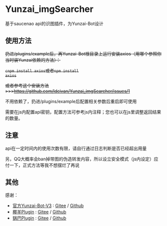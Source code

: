 # Yunzai_imgSearcher
基于saucenao api的识图插件，为Yunzai-Bot设计

## 使用方法
<del>扔进/plugins/example后，再Yunzai-Bot根目录上运行安装axios（用哪个参照你当时装Yunzai依赖的方法）：</del>

<del><code>cnpm install axios</code>或者<code>npm install axios</code></del>

<del>或者参考这个安装方法>>>https://github.com/ldcivan/Yunzai_imgSearcher/issues/1</del>

不用依赖了，扔进/plugins/example后配置相关参数后重启即可使用

需要在js内配置api密钥，配置方法可参考js内注释；您也可以在js里调整返回结果的数量。

## 注意
api在一定时间内的使用次数有限，请自行通过日志判断是否已经超出用量

另，QQ大概率会ban掉带图的伪造转发内容，所以设立安全模式（js内设定）应付一下，正式方法等我不想摆烂了再说

## 其他
感谢：

* [官方Yunzai-Bot-V3](https://github.com/Le-niao/Yunzai-Bot) : [Gitee](https://gitee.com/Le-niao/Yunzai-Bot)
  / [Github](https://github.com/Le-niao/Yunzai-Bot)
* [椰羊Plugin](https://github.com/yeyang52/yenai-plugin) : [Gitee](https://gitee.com/yeyang52/yenai-plugin)
  / [Github](https://github.com/yeyang52/yenai-plugin)
* [锅巴Plugin](https://github.com/guoba-yunzai/guoba-plugin) : [Gitee](https://gitee.com/guoba-yunzai/guoba-plugin)
  / [Github](https://github.com/guoba-yunzai/guoba-plugin)
